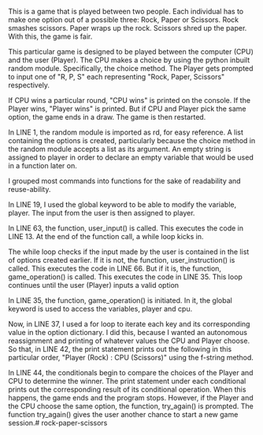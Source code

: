 This is a game that is played between two people.
Each individual has to make one option out of a possible three: Rock, Paper or Scissors.
Rock smashes scissors. Paper wraps up the rock. Scissors shred up the paper. With this, the game is fair.

This particular game is designed to be played between the computer (CPU) and the user (Player).
The CPU makes a choice by using the python inbuilt random module. Specifically, the choice method.
The Player gets prompted to input one of "R, P, S" each representing "Rock, Paper, Scissors" respectively.

If CPU wins a particular round, "CPU wins" is printed on the console.
If the Player wins, "Player wins" is printed.
But if CPU and Player pick the same option, the game ends in a draw. The game is then restarted.

In LINE 1, the random module is imported as rd, for easy reference.
A list containing the options is created, particularly because the choice method in the random module accepts a list as its argument.
An empty string is assigned to player in order to declare an empty variable that would be used in a function later on.

I grouped most commands into functions for the sake of readability and reuse-ability.

In LINE 19, I used the global keyword to be able to modify the variable, player.
The input from the user is then assigned to player.

In LINE 63, the function, user_input() is called.  This executes the code in LINE 13. 
At the end of the function call, a while loop kicks in.

The while loop checks if the input made by the user is contained in the list of options created earlier. 
If it is not, the function, user_instruction() is called. This executes the code in LINE 66.
But if it is, the function, game_operation() is called. This executes the code in LINE 35.
This loop continues until the user (Player) inputs a valid option

In LINE 35, the function, game_operation() is initiated.
In it, the global keyword is used to access the variables, player and cpu.

Now, in LINE 37, I used a for loop to iterate each key and its corresponding value in the option dictionary.
I did this, because I wanted an autonomous reassignment and printing of whatever values the CPU and Player choose.
So that, in LINE 42, the print statement prints out the following in this particular order, "Player (Rock) : CPU (Scissors)" using the f-string method.

In LINE 44, the conditionals begin to compare the choices of the Player and CPU to determine the winner.
The print statement under each conditional prints out the corresponding result of its conditional operation.
When this happens, the game ends and the program stops.
However, if the Player and the CPU choose the same option, the function, try_again() is prompted.
The function try_again() gives the user another chance to start a new game session.# rock-paper-scissors
